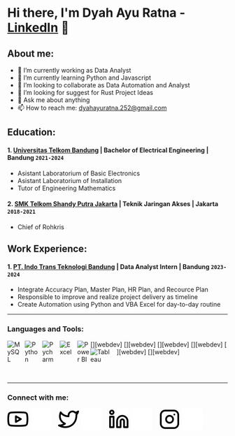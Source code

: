 # Hi there, I'm Dyah Ayu Ratna - [LinkedIn](www.linkedin.com/in/dyah-ayu-ratna-ningsih-8797a3250AQ) 👋
## About me:
- 🔭 I’m currently working as Data Analyst
- 🌱 I’m currently learning Python and Javascript
- 👯 I’m looking to collaborate as Data Automation and Analyst
- 🤔 I’m looking for suggest for Rust Project Ideas
- 💬 Ask me about anything
- 📫 How to reach me: dyahayuratna.252@gmail.com

## Education:

#### 1. [Universitas Telkom Bandung](https://telkomuniversity.ac.id/) | Bachelor of Electrical Engineering | Bandung `2021-2024`
   - Asistant Laboratorium of Basic Electronics
   - Asistant Laboratorium of Installation
   - Tutor of Engineering Mathematics
 #### 2. [SMK Telkom Shandy Putra Jakarta](https://smktelkom-jkt.sch.id/) | Teknik Jaringan Akses | Jakarta `2018-2021`
   - Chief of Rohkris

## Work Experience:
#### 1. [PT. Indo Trans Teknologi Bandung](https://www.transtrack.co/id) | Data Analyst Intern | Bandung `2023-2024`
   - Integrate Accuracy Plan, Master Plan, HR Plan, and Recource Plan
   - Responsible to improve and realize project delivery as timeline
   - Create Automation using Python and VBA Excel for day-to-day routine
---

### Languages and Tools:

[<img align="left" alt="MySQL" width="30px" src="https://cdn.jsdelivr.net/gh/devicons/devicon/icons/mysql/mysql-original.svg" style="padding-right:10px;" />][webdev]
[<img align="left" alt="Python" width="30px" src="https://upload.wikimedia.org/wikipedia/commons/thumb/c/c3/Python-logo-notext.svg/110px-Python-logo-notext.svg.png?20100317150552" style="padding-right:10px;" />][webdev]
[<img align="left" alt="Pycharm" width="30px" src="https://upload.wikimedia.org/wikipedia/commons/thumb/1/1d/PyCharm_Icon.svg/220px-PyCharm_Icon.svg.png" style="padding-right:10px;" />][webdev]
[<img align="left" alt="Excel" width="30px" src="https://is2-ssl.mzstatic.com/image/thumb/Purple126/v4/a8/fd/5a/a8fd5a84-c6f1-355f-3b9f-6e86598efaa3/XCEL.png/1200x630bb.png" style="padding-right:10px;" />][webdev]
[<img align="left" alt="Power BI" width="30px" src="https://powerbi.microsoft.com/pictures/application-logos/svg/powerbi.svg" style="padding-right:0px;" />][webdev]
[<img align="left" alt="Tableau" width="50px" src="https://logos-world.net/wp-content/uploads/2021/10/Tableau-Symbol.png" style="padding-right:10px;" />][webdev]

<br />
<br />

---
### Connect with me:

[![website](./img/youtube-light.svg)](https://www.youtube.com/channel/UC22xix7qvwpYWnSQ5QEYtAQ#gh-light-mode-only)
[![website](./img/youtube-dark.svg)](https://www.youtube.com/channel/UC22xix7qvwpYWnSQ5QEYtAQ#gh-dark-mode-only)
&nbsp;&nbsp;
[![website](./img/twitter-light.svg)](https://twitter.com/vincentwwidyan#gh-light-mode-only)
[![website](./img/twitter-dark.svg)](https://twitter.com/vincentwwidyan#gh-dark-mode-only)
&nbsp;&nbsp;
[![website](./img/linkedin-light.svg)](www.linkedin.com/in/dyah-ayu-ratna-ningsih-8797a3250#gh-light-mode-only)
[![website](./img/linkedin-dark.svg)](www.linkedin.com/in/dyah-ayu-ratna-ningsih-8797a3250#gh-dark-mode-only)
&nbsp;&nbsp;
[![website](./img/instagram-light.svg)](https://www.instagram.com/_dyahayurn/#gh-light-mode-only)
[![website](./img/instagram-dark.svg)](https://www.instagram.com/_dyahayurn/#gh-dark-mode-only)
